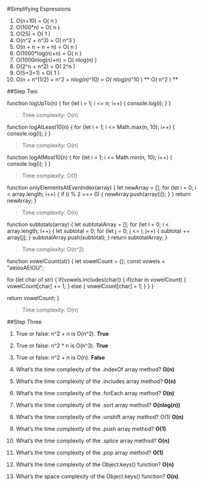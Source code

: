 #Simplifying Expressions

1. O(n+10) = O( n )
2. O(100*n) = O( n )
3. O(25) = O( 1 )
4. O(n^2 + n^3) = O( n^3 )
5. O(n + n + n + n) = O( n )
6. O(1000*log(n)+n) = O( n )
7. O(1000*n*log(n)+n) = O( nlog(n) )
8. O(2^n + n^2) = O( 2^n )
9. O(5+3+1) = O( 1 )
10. O(n + n^(1/2) + n^2 + n*log(n)^10) = O( n*log(n)^10 )  ** O( n^2 ) **

##Step Two

function logUpTo(n) {
  for (let i = 1; i <= n; i++) {
    console.log(i);
  }
}

> Time complexity: O(n)

function logAtLeast10(n) {
  for (let i = 1; i <= Math.max(n, 10); i++) {
    console.log(i);
  }
}

> Time complexity: O(n)

function logAtMost10(n) {
  for (let i = 1; i <= Math.min(n, 10); i++) {
    console.log(i);
  }
}

> Time complexity: O(1)

function onlyElementsAtEvenIndex(array) {
  let newArray = [];
  for (let i = 0; i < array.length; i++) {
    if (i % 2 === 0) {
      newArray.push(array[i]);
    }
  }
  return newArray;
}

> Time complexity: O(n)

function subtotals(array) {
  let subtotalArray = [];
  for (let i = 0; i < array.length; i++) {
    let subtotal = 0;
    for (let j = 0; j <= i; j++) {
      subtotal += array[j];
    }
    subtotalArray.push(subtotal);
  }
  return subtotalArray;
}

> Time complexity: O(n^2)

function vowelCount(str) {
  let vowelCount = {};
  const vowels = "aeiouAEIOU";

  for (let char of str) {
    if(vowels.includes(char)) {
      if(char in vowelCount) {
        vowelCount[char] += 1;
      } else {
        vowelCount[char] = 1;
      }
    }
  }

  return vowelCount;
}

> Time complexity: O(n)

##Step Three
1. True or false: n^2 + n is O(n^2).    **True**
2. True or false: n^2 * n is O(n^3).    **True**
3. True or false: n^2 + n is O(n).      **False**
4. What’s the time complexity of the .indexOf array method?  **O(n)**
5. What’s the time complexity of the .includes array method? **O(n)**
6. What’s the time complexity of the .forEach array method? **O(n)**
7. What’s the time complexity of the .sort array method? **O(nlog(n))**
8. What’s the time complexity of the .unshift array method? O(1)  **O(n)**
9. What’s the time complexity of the .push array method? **O(1)**
10. What’s the time complexity of the .splice array method? **O(n)**
11. What’s the time complexity of the .pop array method? **O(1)**
12. What’s the time complexity of the Object.keys() function? **O(n)**


13. What’s the space complexity of the Object.keys() function? **O(n)**